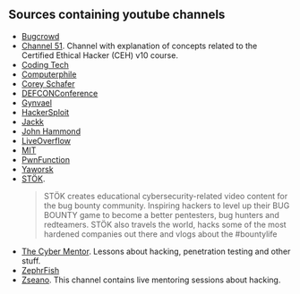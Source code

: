 ## Sources containing youtube channels

  * [Bugcrowd](https://www.youtube.com/channel/UCo1NHk_bgbAbDBc4JinrXww)
  * [Channel 51](https://www.youtube.com/channel/UCTDJXmKN0lK5TBlz6P7d8xA). 
    Channel with explanation of concepts related to the Certified Ethical Hacker (CEH) v10 course.
  * [Coding Tech](https://www.youtube.com/channel/UCtxCXg-UvSnTKPOzLH4wJaQ)
  * [Computerphile](https://www.youtube.com/channel/UC9-y-6csu5WGm29I7JiwpnA)
  * [Corey Schafer](https://www.youtube.com/channel/UCCezIgC97PvUuR4_gbFUs5g)
  * [DEFCONConference](https://www.youtube.com/channel/UC6Om9kAkl32dWlDSNlDS9Iw)
  * [Gynvael](https://www.youtube.com/c/GynvaelEN)
  * [HackerSploit](https://www.youtube.com/channel/UC0ZTPkdxlAKf-V33tqXwi3Q)
  * [Jackk](https://www.youtube.com/channel/UC64x_rKHxY113KMWmprLBPA)
  * [John Hammond](https://www.youtube.com/channel/UCVeW9qkBjo3zosnqUbG7CFw)
  * [LiveOverflow](https://www.youtube.com/channel/UClcE-kVhqyiHCcjYwcpfj9w)
  * [MIT](https://www.youtube.com/playlist?list=PLUl4u3cNGP62K2DjQLRxDNRi0z2IRWnNh)
  * [PwnFunction](https://www.youtube.com/channel/UCW6MNdOsqv2E9AjQkv9we7A)
  * [Yaworsk](https://www.youtube.com/channel/UCS0y5e-AMsZO8GEFtKBAzkA)
  * [STÖK](https://www.youtube.com/channel/UCQN2DsjnYH60SFBIA6IkNwg).
    > STÖK creates educational cybersecurity-related video content for the bug bounty community. Inspiring hackers to level up their  BUG         BOUNTY game to become a better pentesters, bug hunters and redteamers. STÖK also travels the world, hacks some of the most hardened companies out there and vlogs about the #bountylife
  * [The Cyber Mentor](https://www.youtube.com/channel/UC0ArlFuFYMpEewyRBzdLHiw). 
    Lessons about hacking, penetration testing and other stuff.
  * [ZephrFish](https://www.youtube.com/channel/UCwIgYwu94q1wpgakHPPR1iQ)
  * [Zseano](https://www.youtube.com/channel/UCCUFgj-52_ryvpQUacylRpg).
    This channel contains live mentoring sessions about hacking.
